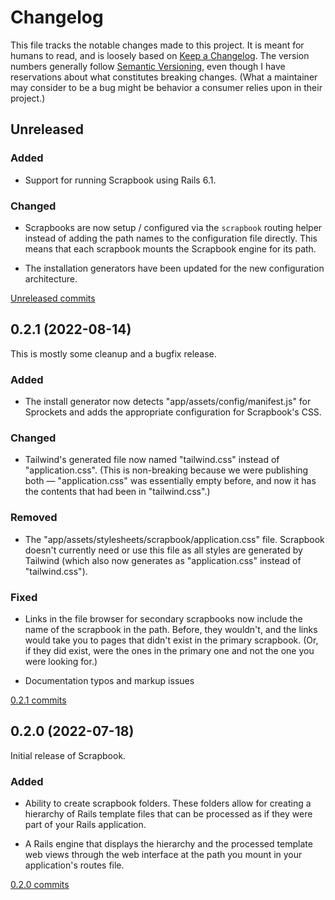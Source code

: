 # Changelog

This file tracks the notable changes made to this project. It is meant for humans to read,
and is loosely based on [Keep a Changelog](https://keepachangelog.com/en/1.0.0/). The
version numbers generally follow [Semantic Versioning](https://semver.org/spec/v2.0.0.html),
even though I have reservations about what constitutes breaking changes. (What a maintainer
may consider to be a bug might be behavior a consumer relies upon in their project.)

## Unreleased

### Added

- Support for running Scrapbook using Rails 6.1.

### Changed

- Scrapbooks are now setup / configured via the `scrapbook` routing helper instead of adding
  the path names to the configuration file directly. This means that each scrapbook mounts
  the Scrapbook engine for its path.

- The installation generators have been updated for the new configuration architecture.

[Unreleased commits](https://github.com/bfad/scrapbook/compare/v0.2.1...HEAD)

## 0.2.1 (2022-08-14)

This is mostly some cleanup and a bugfix release.

### Added

- The install generator now detects "app/assets/config/manifest.js" for Sprockets and adds
  the appropriate configuration for Scrapbook's CSS.

### Changed

- Tailwind's generated file now named "tailwind.css" instead of "application.css". (This is
  non-breaking because we were publishing both — "application.css" was essentially empty
  before, and now it has the contents that had been in "tailwind.css".)

### Removed

- The "app/assets/stylesheets/scrapbook/application.css" file. Scrapbook doesn't currently
  need or use this file as all styles are generated by Tailwind (which also now generates as
  "application.css" instead of "tailwind.css").

### Fixed

- Links in the file browser for secondary scrapbooks now include the name of the scrapbook
  in the path. Before, they wouldn't, and the links would take you to pages that didn't
  exist in the primary scrapbook. (Or, if they did exist, were the ones in the primary one
  and not the one you were looking for.)

- Documentation typos and markup issues

[0.2.1 commits](https://github.com/bfad/scrapbook/compare/v0.2.0...v0.2.1)

## 0.2.0 (2022-07-18)

Initial release of Scrapbook.

### Added

- Ability to create scrapbook folders. These folders allow for creating a hierarchy of Rails
  template files that can be processed as if they were part of your Rails application.

- A Rails engine that displays the hierarchy and the processed template web views through
  the web interface at the path you mount in your application's routes file.

[0.2.0 commits](https://github.com/bfad/scrapbook/releases/tag/v0.2.0)

